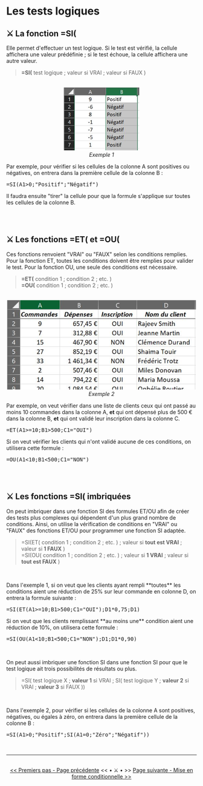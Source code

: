 <h1> Les tests logiques </h1>

<h2> ⚔️ La fonction =SI( </h2>

<p>Elle permet d'effectuer un test logique. Si le test est vérifié, la cellule affichera une valeur prédéfinie ; si le test échoue, la cellule affichera une autre valeur.</p>

<blockquote> <b>=SI(</b> test logique ; valeur si VRAI ; valeur si FAUX )</blockquote>

<br>

<center> <img width=200 src="images/fonction_si.JPG" alt="Exemple 1" /> </center>

<center> <i>Exemple 1</i> </center>

<p>Par exemple, pour vérifier si les cellules de la colonne A sont positives ou négatives, on entrera dans la première cellule de la colonne B : </p>
<pre>=SI(A1>0;"Positif";"Négatif")</pre>

<p>Il faudra ensuite "tirer" la cellule pour que la formule s'applique sur toutes les cellules de la colonne B.</p>

<br>
<br>

<h2> ⚔️ Les fonctions =ET( et =OU( </h2>

<p>Ces fonctions renvoient "VRAI" ou "FAUX" selon les conditions remplies. Pour la fonction ET, toutes les conditions doivent être remplies pour valider le test. Pour la fonction OU, une seule des conditions est nécessaire.</p>

<blockquote><b>=ET(</b> condition 1 ; condition 2 ; etc. ) <br>
<b>=OU(</b> condition 1 ; condition 2 ; etc. ) </blockquote>

<br>

<center> <img width=500 src="images/fonction_etou.JPG" alt="Exemple 2" /> </center>

<center> <i>Exemple 2</i> </center>

<p>Par exemple, on veut vérifier dans une liste de clients ceux qui ont passé au moins 10 commandes dans la colonne A, <b>et</b> qui ont dépensé plus de 500 € dans la colonne B, <b>et</b> qui ont validé leur inscription dans la colonne C. </p>
<pre>=ET(A1>=10;B1>500;C1="OUI") </pre>
<p>Si on veut vérifier les clients qui n'ont validé aucune de ces conditions, on utilisera cette formule : </p>
<pre>=OU(A1<10;B1<500;C1="NON")</pre>

<br>
<br>

<h2> ⚔️ Les fonctions =SI( imbriquées </h2>

<p>On peut imbriquer dans une fonction SI des formules ET/OU afin de créer des tests plus complexes qui dépendent d'un plus grand nombre de conditions. Ainsi, on utilise la vérification de conditions en "VRAI" ou "FAUX" des fonctions ET/OU pour programmer une fonction SI adaptée.</p>

<blockquote>=SI(ET( condition 1 ; condition 2 ; etc. ) ; valeur si <b>tout est VRAI</b> ; valeur si <b>1 FAUX</b> ) <br>
=SI(OU( condition 1 ; condition 2 ; etc. ) ; valeur si <b>1 VRAI</b> ; valeur si <b>tout est FAUX</b> )</blockquote>

<br>

<p>Dans l'exemple 1, si on veut que les clients ayant rempli **toutes** les conditions aient une réduction de 25% sur leur commande en colonne D, on entrera la formule suivante : </p>
<pre>=SI(ET(A1>=10;B1>500;C1="OUI");D1*0,75;D1)</pre>
<p>Si on veut que les clients remplissant **au moins une** condition aient une réduction de 10%, on utilisera cette formule : </p>
<pre>=SI(OU(A1<10;B1<500;C1="NON");D1;D1*0,90)</pre>

<br>

<p>On peut aussi imbriquer une fonction SI dans une fonction SI pour que le test logique ait trois possibilités de résultats ou plus.</p>

<blockquote>=SI( test logique X ; <b>valeur 1</b> si VRAI ; SI( test logique Y ; <b>valeur 2</b> si VRAI ; <b>valeur 3</b> si FAUX ))</blockquote>

<br>

<p>Dans l'exemple 2, pour vérifier si les cellules de la colonne A sont positives, négatives, ou égales à zéro, on entrera dans la première cellule de la colonne B : </p>
<pre>=SI(A1>0;"Positif";SI(A1=0;"Zéro";"Négatif"))</pre>

<br/>
<hr/>
<br/>

<center> <a href="premiers-pas" target="self" title="Premiers pas"><< Premiers pas - Page précédente</a> << • ⚔️ • >> <a href="mise-en-forme-conditionnelle" target="self" title="Mise en forme conditionnelle">Page suivante - Mise en forme conditionnelle >></a> </center>

